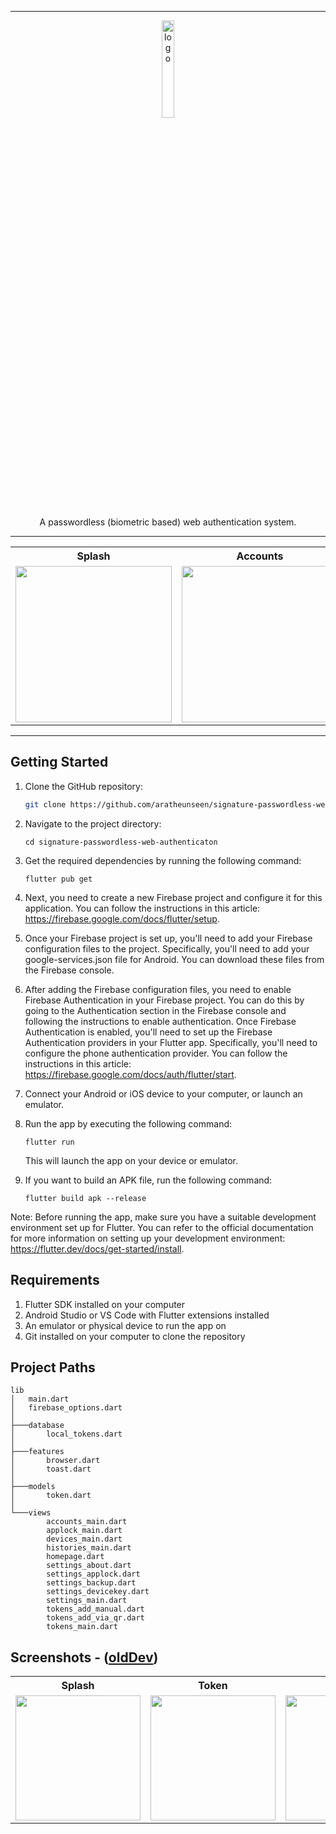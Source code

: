 <hr/>
<p align="center">
  <img src="https://user-images.githubusercontent.com/62181222/187184324-f40200f1-69e6-4b88-bda7-c314812c7de9.png" alt="logo" width="20%" />
</p>

<p align="center">
  A passwordless (biometric based) web authentication system.
</p>

<hr/>

<table align="center">
  <tr>
    <th>Splash</th>
    <th>Accounts</th>
    <th>Histories</th>
    <th>Settings</th>
  </tr>
  <tr>
    <td><img src="https://user-images.githubusercontent.com/62181222/225686767-a78ae96f-6fe3-4307-9a25-a5b9552d0b3c.png" width="250"></td>
    <td><img src="https://user-images.githubusercontent.com/62181222/225686327-7cbdbe56-5424-45a7-a987-4a356f07de24.png" width="250"></td>
    <td><img src="https://user-images.githubusercontent.com/62181222/225686334-9a429178-3f10-41c2-bfff-8ded36bf763e.png" width="250"></td>
    <td><img src="https://user-images.githubusercontent.com/62181222/225686364-ffbdd81e-1a93-4371-a460-cf1c7c076faf.png" width="250"></td>
  </tr>
</table>

<hr/>

## Getting Started

1. Clone the GitHub repository:
    ```bash
    git clone https://github.com/aratheunseen/signature-passwordless-web-authenticaton.git
    ```

2. Navigate to the project directory:
    ```
    cd signature-passwordless-web-authenticaton
    ```

3. Get the required dependencies by running the following command:
    ```
    flutter pub get
    ```

4. Next, you need to create a new Firebase project and configure it for this application. You can follow the instructions in this article: https://firebase.google.com/docs/flutter/setup.

5. Once your Firebase project is set up, you'll need to add your Firebase configuration files to the project. Specifically, you'll need to add your google-services.json file for Android. You can download these files from the Firebase console.

6. After adding the Firebase configuration files, you need to enable Firebase Authentication in your Firebase project. You can do this by going to the Authentication section in the Firebase console and following the instructions to enable authentication. Once Firebase Authentication is enabled, you'll need to set up the Firebase Authentication providers in your Flutter app. Specifically, you'll need to configure the phone authentication provider. You can follow the instructions in this article: https://firebase.google.com/docs/auth/flutter/start.

7. Connect your Android or iOS device to your computer, or launch an emulator.

8. Run the app by executing the following command:
    ```
    flutter run
    ```
    This will launch the app on your device or emulator.

9. If you want to build an APK file, run the following command:
    ```
    flutter build apk --release
    ```

Note: Before running the app, make sure you have a suitable development environment set up for Flutter. You can refer to the official documentation for more information on setting up your development environment: https://flutter.dev/docs/get-started/install.


## Requirements

1. Flutter SDK installed on your computer
2. Android Studio or VS Code with Flutter extensions installed
3. An emulator or physical device to run the app on
4. Git installed on your computer to clone the repository

## Project Paths

    lib
    │   main.dart
    │   firebase_options.dart
    │
    ├───database
    │       local_tokens.dart
    │
    ├───features
    │       browser.dart
    │       toast.dart
    │
    ├───models
    │       token.dart
    │
    └───views
            accounts_main.dart
            applock_main.dart
            devices_main.dart
            histories_main.dart
            homepage.dart
            settings_about.dart
            settings_applock.dart
            settings_backup.dart
            settings_devicekey.dart
            settings_main.dart
            tokens_add_manual.dart
            tokens_add_via_qr.dart
            tokens_main.dart

## Screenshots - ([oldDev](https://github.com/aratheunseen/signature/tree/oldDev))

<table align="center">
  <tr>
    <th>Splash</th>
    <th>Token</th>
    <th>Devices</th>
    <th>Accounts</th>
    <th>Histories</th>
  </tr>
  <tr>
    <td><img src="https://user-images.githubusercontent.com/62181222/212751884-0343c6fa-34c1-4217-b91b-da5953929e2d.png" width="200"></td>
    <td><img src="https://user-images.githubusercontent.com/62181222/212751893-6888142f-3632-4ddd-9e32-4b7e8d2f0654.png" width="200"></td>
    <td><img src="https://user-images.githubusercontent.com/62181222/212751896-9d7f3239-7f7a-4a00-99b4-391553668441.png" width="200"></td>
    <td><img src="https://user-images.githubusercontent.com/62181222/212751899-7cf53345-120e-46e6-b3f9-03df423e58c6.png" width="200"></td>
    <td><img src="https://user-images.githubusercontent.com/62181222/212751905-33b24392-ddba-458e-95a1-049d003fec3b.png" width="200"></td>
  </tr>
</table>
